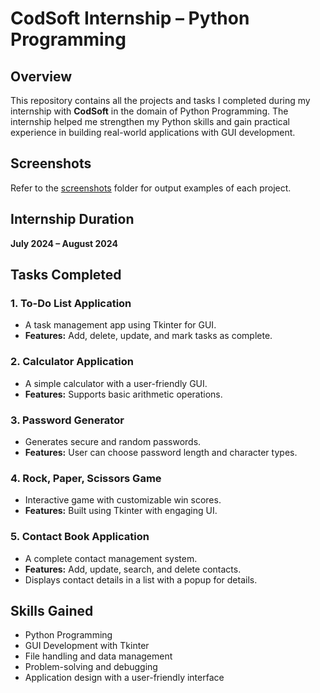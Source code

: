 # CodSoft Internship – Python Programming  

## Overview  
This repository contains all the projects and tasks I completed during my internship with **CodSoft** in the domain of Python Programming. The internship helped me strengthen my Python skills and gain practical experience in building real-world applications with GUI development.  

## Screenshots  
Refer to the [screenshots](./screenshots) folder for output examples of each project.  

## Internship Duration  
**July 2024 – August 2024**  

## Tasks Completed  

### 1. To-Do List Application  
- A task management app using Tkinter for GUI.  
- **Features:** Add, delete, update, and mark tasks as complete.  

### 2. Calculator Application  
- A simple calculator with a user-friendly GUI.  
- **Features:** Supports basic arithmetic operations.  

### 3. Password Generator  
- Generates secure and random passwords.  
- **Features:** User can choose password length and character types.  

### 4. Rock, Paper, Scissors Game  
- Interactive game with customizable win scores.  
- **Features:** Built using Tkinter with engaging UI.  

### 5. Contact Book Application  
- A complete contact management system.  
- **Features:** Add, update, search, and delete contacts.  
- Displays contact details in a list with a popup for details.  

## Skills Gained  
- Python Programming  
- GUI Development with Tkinter  
- File handling and data management  
- Problem-solving and debugging  
- Application design with a user-friendly interface  
